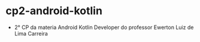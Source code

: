 # cp2-android-kotlin
- 2° CP da materia Android Kotlin Developer do professor Ewerton Luiz de Lima Carreira
